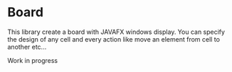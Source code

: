 # Board
This library create a board with JAVAFX windows display.
You can specify the design of any cell and every action like move an element from cell to another etc...

Work in progress


